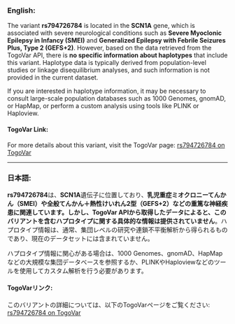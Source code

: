 ### English:
The variant **rs794726784** is located in the **SCN1A** gene, which is associated with severe neurological conditions such as **Severe Myoclonic Epilepsy in Infancy (SMEI)** and **Generalized Epilepsy with Febrile Seizures Plus, Type 2 (GEFS+2)**. However, based on the data retrieved from the TogoVar API, there is **no specific information about haplotypes** that include this variant. Haplotype data is typically derived from population-level studies or linkage disequilibrium analyses, and such information is not provided in the current dataset.

If you are interested in haplotype information, it may be necessary to consult large-scale population databases such as 1000 Genomes, gnomAD, or HapMap, or perform a custom analysis using tools like PLINK or Haploview.

#### TogoVar Link:
For more details about this variant, visit the TogoVar page: [rs794726784 on TogoVar](https://togovar.org/variant/tgv417503298)

---

### 日本語:
**rs794726784**は、**SCN1A**遺伝子に位置しており、**乳児重症ミオクロニーてんかん（SMEI）**や**全般てんかん＋熱性けいれん2型（GEFS+2）**などの重篤な神経疾患に関連しています。しかし、TogoVar APIから取得したデータによると、このバリアントを含む**ハプロタイプに関する具体的な情報は提供されていません**。ハプロタイプ情報は、通常、集団レベルの研究や連鎖不平衡解析から得られるものであり、現在のデータセットには含まれていません。

ハプロタイプ情報に関心がある場合は、1000 Genomes、gnomAD、HapMapなどの大規模な集団データベースを参照するか、PLINKやHaploviewなどのツールを使用してカスタム解析を行う必要があります。

#### TogoVarリンク:
このバリアントの詳細については、以下のTogoVarページをご覧ください: [rs794726784 on TogoVar](https://togovar.org/variant/tgv417503298)